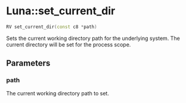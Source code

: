 # Luna::set_current_dir

```c++
RV set_current_dir(const c8 *path)
```

Sets the current working directory path for the underlying system. The current directory will be set for the process scope. 



## Parameters
### path
The current working directory path to set. 

